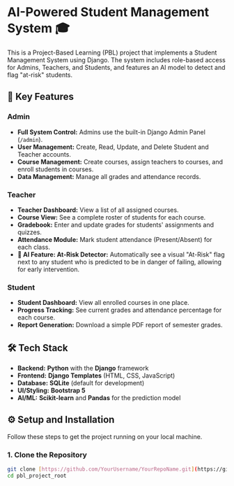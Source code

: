# AI-Powered Student Management System 🎓

This is a Project-Based Learning (PBL) project that implements a Student Management System using Django. The system includes role-based access for Admins, Teachers, and Students, and features an AI model to detect and flag "at-risk" students.

## 🚀 Key Features

### Admin
* **Full System Control:** Admins use the built-in Django Admin Panel (`/admin`).
* **User Management:** Create, Read, Update, and Delete Student and Teacher accounts.
* **Course Management:** Create courses, assign teachers to courses, and enroll students in courses.
* **Data Management:** Manage all grades and attendance records.

### Teacher
* **Teacher Dashboard:** View a list of all assigned courses.
* **Course View:** See a complete roster of students for each course.
* **Gradebook:** Enter and update grades for students' assignments and quizzes.
* **Attendance Module:** Mark student attendance (Present/Absent) for each class.
* **🤖 AI Feature: At-Risk Detector:** Automatically see a visual "At-Risk" flag next to any student who is predicted to be in danger of failing, allowing for early intervention.

### Student
* **Student Dashboard:** View all enrolled courses in one place.
* **Progress Tracking:** See current grades and attendance percentage for each course.
* **Report Generation:** Download a simple PDF report of semester grades.

## 🛠️ Tech Stack

* **Backend:** **Python** with the **Django** framework
* **Frontend:** **Django Templates** (HTML, CSS, JavaScript)
* **Database:** **SQLite** (default for development)
* **UI/Styling:** **Bootstrap 5**
* **AI/ML:** **Scikit-learn** and **Pandas** for the prediction model

## ⚙️ Setup and Installation

Follow these steps to get the project running on your local machine.

### 1. Clone the Repository
```bash
git clone [https://github.com/YourUsername/YourRepoName.git](https://github.com/YourUsername/YourRepoName.git)
cd pbl_project_root

